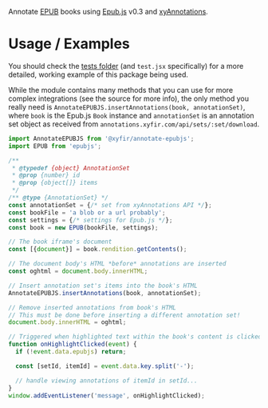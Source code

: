 Annotate [EPUB](http://idpf.org/epub) books using [Epub.js](https://github.com/futurepress/epub.js/) v0.3 and [xyAnnotations](annotations.xyfir.com).

# Usage / Examples

You should check the [tests folder](https://github.com/Xyfir/annotate/blob/master/tests) (and `test.jsx` specifically) for a more detailed, working example of this package being used.

While the module contains many methods that you can use for more complex integrations (see the source for more info), the only method you really need is `AnnotateEPUBJS.insertAnnotations(book, annotationSet)`, where `book` is the Epub.js `Book` instance and `annotationSet` is an annotation set object as received from `annotations.xyfir.com/api/sets/:set/download`.

```js
import AnnotateEPUBJS from '@xyfir/annotate-epubjs';
import EPUB from 'epubjs';

/**
 * @typedef {object} AnnotationSet
 * @prop {number} id
 * @prop {object[]} items
 */
/** @type {AnnotationSet} */
const annotationSet = {/* set from xyAnnotations API */};
const bookFile = 'a blob or a url probably';
const settings = {/* settings for Epub.js */};
const book = new EPUB(bookFile, settings);

// The book iframe's document
const [{document}] = book.rendition.getContents();

// The document body's HTML *before* annotations are inserted
const oghtml = document.body.innerHTML;

// Insert annotation set's items into the book's HTML
AnnotateEPUBJS.insertAnnotations(book, annotationSet);

// Remove inserted annotations from book's HTML
// This must be done before inserting a different annotation set!
document.body.innerHTML = oghtml;

// Triggered when highlighted text within the book's content is clicked
function onHighlightClicked(event) {
  if (!event.data.epubjs) return;

  const [setId, itemId] = event.data.key.split('-');

  // handle viewing annotations of itemId in setId...
}
window.addEventListener('message', onHighlightClicked);
```
